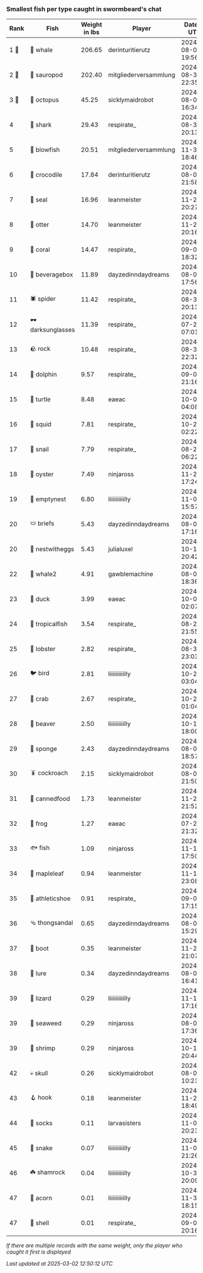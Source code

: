 ### Smallest fish per type caught in swormbeard's chat
| Rank | Fish | Weight in lbs | Player | Date in UTC |
|------|--------|-----------|---------|------|
| 1 🥇  | 🐳 whale | 206.65 | derinturitierutz | 2024-08-05 19:56:13 |
| 2 🥈  | 🦕 sauropod | 202.40 | mitgliederversammlung | 2024-08-30 22:35:37 |
| 3 🥉  | 🐙 octopus | 45.25 | sicklymaidrobot | 2024-08-09 16:34:11 |
| 4  | 🦈 shark | 29.43 | respirate_ | 2024-08-30 20:13:52 |
| 5  | 🐡 blowfish | 20.51 | mitgliederversammlung | 2024-11-30 18:46:26 |
| 6  | 🐊 crocodile | 17.84 | derinturitierutz | 2024-08-02 21:58:37 |
| 7  | 🦭 seal | 16.96 | leanmeister | 2024-11-28 20:27:17 |
| 8  | 🦦 otter | 14.70 | leanmeister | 2024-11-23 20:16:01 |
| 9  | 🪸 coral | 14.47 | respirate_ | 2024-09-01 18:32:43 |
| 10  | 🧃 beveragebox | 11.89 | dayzedinndaydreams | 2024-08-04 17:56:24 |
| 11  | 🕷️ spider | 11.42 | respirate_ | 2024-08-31 20:13:14 |
| 12  | 🕶️ darksunglasses | 11.39 | respirate_ | 2024-07-29 07:01:49 |
| 13  | 🪨 rock | 10.48 | respirate_ | 2024-08-31 22:32:13 |
| 14  | 🐬 dolphin | 9.57 | respirate_ | 2024-09-07 21:16:11 |
| 15  | 🐢 turtle | 8.48 | eaeac | 2024-10-05 04:08:35 |
| 16  | 🦑 squid | 7.81 | respirate_ | 2024-10-23 02:22:48 |
| 17  | 🐌 snail | 7.79 | respirate_ | 2024-08-24 06:22:05 |
| 18  | 🦪 oyster | 7.49 | ninjaross | 2024-11-27 17:24:59 |
| 19  | 🪹 emptynest | 6.80 | liiiiiiiiiilly | 2024-11-07 15:57:21 |
| 20  | 🩲 briefs | 5.43 | dayzedinndaydreams | 2024-08-03 17:16:23 |
| 20  | 🪺 nestwitheggs | 5.43 | julialuxel | 2024-10-15 20:42:02 |
| 22  | 🐋 whale2 | 4.91 | gawblemachine | 2024-08-07 18:36:53 |
| 23  | 🦆 duck | 3.99 | eaeac | 2024-10-07 02:07:17 |
| 24  | 🐠 tropicalfish | 3.54 | respirate_ | 2024-08-24 21:55:40 |
| 25  | 🦞 lobster | 2.82 | respirate_ | 2024-08-31 23:03:24 |
| 26  | 🐦 bird | 2.81 | liiiiiiiiiilly | 2024-10-26 03:04:44 |
| 27  | 🦀 crab | 2.67 | respirate_ | 2024-10-23 01:04:27 |
| 28  | 🦫 beaver | 2.50 | liiiiiiiiiilly | 2024-10-17 18:00:12 |
| 29  | 🧽 sponge | 2.43 | dayzedinndaydreams | 2024-08-04 18:57:12 |
| 30  | 🪳 cockroach | 2.15 | sicklymaidrobot | 2024-08-02 21:50:26 |
| 31  | 🥫 cannedfood | 1.73 | leanmeister | 2024-11-27 21:52:51 |
| 32  | 🐸 frog | 1.27 | eaeac | 2024-07-29 21:32:53 |
| 33  | 🐟 fish | 1.09 | ninjaross | 2024-11-19 17:50:01 |
| 34  | 🍁 mapleleaf | 0.94 | leanmeister | 2024-11-14 23:08:37 |
| 35  | 👟 athleticshoe | 0.91 | respirate_ | 2024-09-08 17:15:35 |
| 36  | 🩴 thongsandal | 0.65 | dayzedinndaydreams | 2024-08-03 15:29:46 |
| 37  | 👢 boot | 0.35 | leanmeister | 2024-11-27 21:07:52 |
| 38  | 🎏 lure | 0.34 | dayzedinndaydreams | 2024-08-03 16:41:10 |
| 39  | 🦎 lizard | 0.29 | liiiiiiiiiilly | 2024-11-19 17:16:38 |
| 39  | 🌿 seaweed | 0.29 | ninjaross | 2024-08-03 17:36:41 |
| 39  | 🦐 shrimp | 0.29 | ninjaross | 2024-10-14 20:44:16 |
| 42  | 💀 skull | 0.26 | sicklymaidrobot | 2024-08-06 10:23:20 |
| 43  | 🪝 hook | 0.18 | leanmeister | 2024-11-27 18:49:59 |
| 44  | 🧦 socks | 0.11 | larvasisters | 2024-11-01 20:23:07 |
| 45  | 🐍 snake | 0.07 | liiiiiiiiiilly | 2024-11-04 21:26:38 |
| 46  | ☘️ shamrock | 0.04 | liiiiiiiiiilly | 2024-10-31 20:09:08 |
| 47  | 🌰 acorn | 0.01 | liiiiiiiiiilly | 2024-11-30 18:15:35 |
| 47  | 🐚 shell | 0.01 | respirate_ | 2024-09-02 20:16:01 |

_If there are multiple records with the same weight, only the player who caught it first is displayed_

_Last updated at 2025-03-02 12:50:12 UTC_